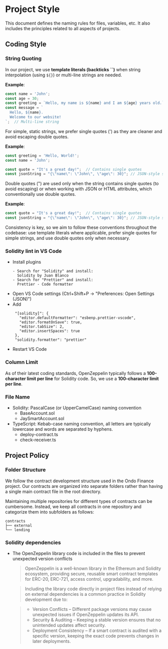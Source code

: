 # Project Style

This document defines the naming rules for files, variables, etc. It also includes the principles related to all aspects of projects.

## Coding Style

### String Quoting

In our project, we use **template literals (backticks \`\`)** when string interpolation (using `${}`) or multi-line strings are needed.

**Example**:  
```javascript
const name = 'John';
const age = 30;
const greeting = `Hello, my name is ${name} and I am ${age} years old.`;  // String interpolation
const message = `
  Hello, ${name}.
  Welcome to our website!
`;  // Multi-line string
```

For simple, static strings, we prefer single quotes (') as they are cleaner and avoid escaping double quotes.

**Example**:
```javascript
const greeting = 'Hello, World!';
const name = 'John';

const quote = "It's a great day!";  // Contains single quotes
const jsonString = "{\"name\": \"John\", \"age\": 30}"; // JSON-style string using double quotes
```

Double quotes (") are used only when the string contains single quotes (to avoid escaping) or when working with JSON or HTML attributes, which conventionally use double quotes.

**Example**:
```javascript
const quote = "It's a great day!";  // Contains single quotes
const jsonString = "{\"name\": \"John\", \"age\": 30}"; // JSON-style string using double quotes
```

Consistency is key, so we aim to follow these conventions throughout the codebase: use template literals where applicable, prefer single quotes for simple strings, and use double quotes only when necessary.


### Solidity lint in VS Code

- Install plugins
  ```
  - Search for "Solidity" and install:
    Solidity by Juan Blanco
  - Search for "Prettier" and install:
    Prettier - Code formatter
  ```
- Open VS Code settings (Ctrl+Shift+P → "Preferences: Open Settings (JSON)")
- Add
   ```
    "[solidity]": {
      "editor.defaultFormatter": "esbenp.prettier-vscode",
      "editor.formatOnSave": true,
      "editor.tabSize": 2,
      "editor.insertSpaces": true
    },
    "solidity.formatter": "prettier"

   ```
- Restart VS Code

### Column Limit

As of their latest coding standards, OpenZeppelin typically follows a **100-character limit per line** for Solidity code.
So, we use a **100-character limit per line**.

### File Name

- Solidity: PascalCase (or UpperCamelCase) naming convention
  - BaseAccount.sol
  - JaySmartAccount.sol
- TypeScript: Kebab-case naming convention, all letters are typically lowercase and words are separated by hyphens.
  - deploy-contract.ts
  - check-receiver.ts

## Project Policy
### Folder Structure 
We follow the contract development structure used in the Ondo Finance project. Our contracts are organized into separate folders rather than having a single main contract file in the root directory.

Maintaining multiple repositories for different types of contracts can be cumbersome. Instead, we keep all contracts in one repository and categorize them into subfolders as follows:

```
contracts
├── external
└── lending
```
### Solidity dependencies

- The OpenZeppelin library code is included in the files to prevent unexpected version conflicts
  
  > OpenZeppelin is a well-known library in the Ethereum and Solidity ecosystem, providing secure, reusable smart contract templates for ERC-20, ERC-721, access control, upgradability, and more.
  
  > Including the library code directly in project files instead of relying on external dependencies is a common practice in Solidity development due to:

  > - Version Conflicts – Different package versions may cause unexpected issues if OpenZeppelin updates its API.
  > - Security & Auditing – Keeping a stable version ensures that no unintended updates affect security.
  > - Deployment Consistency – If a smart contract is audited with a specific version, keeping the exact code prevents changes in later deployments.
  
